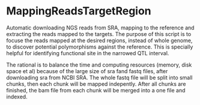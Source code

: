 # MappingReadsTargetRegion
Automatic downloading NGS reads from SRA, mapping to the reference and extracting the reads mapped to the targets.
The purpose of this script is to focuse the reads mapped at the desired regions, instead of whole genome, to discover potential polymorphisms against the reference. This is specially helpful for identifying functional site in the narrowed QTL interval.

The rational is to balance the time and computing resources (memory, disk space et al) because of the large size of sra fand fastq files, after downloading sra from NCBI SRA. The whole fastq file will be split into small chunks, then each chunk will be mapped indepently.
After all chunks are finished, the bam file from each chunk will be merged into a one file and indexed. 
